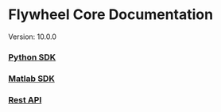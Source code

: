 # Flywheel Core Documentation
Version: 10.0.0

### [Python SDK](python/)

### [Matlab SDK](matlab/)

### [Rest API](swagger/index.html)

